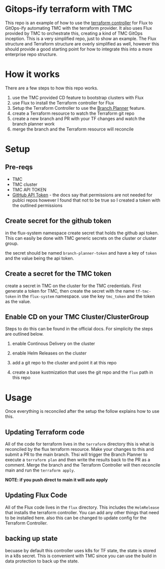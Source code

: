 # Gitops-ify terraform with TMC

This repo is an example of how to use the [terraform controller](https://flux-iac.github.io/tofu-controller/) for Flux to GitOps-ify automating TMC with the terraform provider. It also uses Flux provided by TMC to orchestrate this, creating a kind of TMC GitOps inception. This is a very simplified repo, just to show an example. The Flux structure and Terraform structure are overly simplified as well, however this should provide a good starting point for how to integrate this into a more enterprise repo structure.

# How it works

There are a few steps to how this repo works.

1. use the TMC provided CD feature to bootstrap clusters with Flux
2. use Flux to install the Terraform controller for Flux
3. Setup the Terraform Controller to use the [Branch Planner](https://flux-iac.github.io/tofu-controller/branch-planner/) feature.
4. create a Terraform resource to watch the Terraform git repo
5. create a new branch and PR with your TF changes and watch the branch planner work
6. merge the branch and the Terraform resource will reconcile

# Setup

## Pre-reqs

* TMC
* TMC cluster
* TMC API TOKEN
* [GitHub API Token](https://flux-iac.github.io/tofu-controller/branch-planner/branch-planner-getting-started/#prerequisites) - the docs say that permissions are not needed for publci repos however I found that not to be true so I created a token with the outlined permissions 

## Create secret for the github token

in the flux-system namespace create secret that holds the github api token. This can easily be done with TMC generic secrets on the cluster or cluster group.

the secret should be named `branch-planner-token` and have a key of `token` and the value being the api token. 

## Create a secret for the TMC token

create a secret in TMC on the cluster for the TMC credentials. First generate a token for TMC, then create the secret with the name `tf-tmc-token` in the `flux-system`  namespace. use the key `tmc_token` and the token as the value.

## Enable CD on your TMC Cluster/ClusterGroup

Steps to do this can be found in the official docs. For simplicity the steps are outlined below.

1. enable Continous Delivery on the cluster

2. enable Helm Releases on the cluster

3. add a git repo to the cluster and point it at this repo

4. create a base kustmization that uses the git repo and the `flux` path in this repo



# Usage

Once everything is reconciled after the setup the follow explains how to use this.

## Updating Terraform code

All of the code for terraform lives in the `terraform` directory this is what is reconciled by the flux terraform resource. Make your changes to this and submit a PR to the main branch. Thsi will trigger the Branch Planner to execute a `terraform plan` and then write the results back to the PR as a comment. Merge the branch and the Terraform Controller will then reconcile main and run the `terraform apply`. 

**NOTE: if you push direct to main it will auto apply**


## Updating Flux Code

All of the Flux code lives in the `flux` directory. This includes the `HelmRelease` that installs the terraform controller. You can add any other things that need to be installed here. also this can be changed to update config for the Terraform Controller. 


## backing up state

becuase by default this controller uses k8s for TF state, the state is stored in a k8s secret. This is convenient with TMC since you can use the build in data protection to back up the state. 